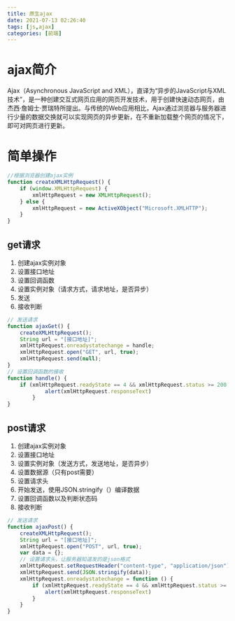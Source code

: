 ```yaml
---
title: 原生ajax
date: 2021-07-13 02:26:40
tags: [js,ajax]
categories: [前端]
---
```


# ajax简介
Ajax（Asynchronous JavaScript and XML），直译为“异步的JavaScript与XML技术”，是一种创建交互式网页应用的网页开发技术，用于创建快速动态网页，由杰西·詹姆士·贾瑞特所提出。与传统的Web应用相比，Ajax通过浏览器与服务器进行少量的数据交换就可以实现网页的异步更新，在不重新加载整个网页的情况下，即可对网页进行更新。


# 简单操作
```javascript
//根据浏览器创建ajax实例
function createXMLHttpRequest() {
    if (window.XMLHttpRequest) {
        xmlHttpRequest = new XMLHttpRequest();
    } else {
        xmlHttpRequest = new ActiveXObject("Microsoft.XMLHTTP");
    }
}
```
## get请求
1. 创建ajax实例对象
2. 设置接口地址
3. 设置回调函数
4. 设置实例对象（请求方式，请求地址，是否异步）
5. 发送
6. 接收判断
```javascript
// 发送请求
function ajaxGet() {
    createXMLHttpRequest();
    String url = "[接口地址]";
    xmlHttpRequest.onreadystatechange = handle;
    xmlHttpRequest.open("GET", url, true);
    xmlHttpRequest.send(null);
}
// 设置回调函数的接收
function handle() {
    if (xmlHttpRequest.readyState == 4 && xmlHttpRequest.status >= 200 && xmlHttpRequest < 300) {
            alert(xmlHttpRequest.responseText)
        }
}
```
## post请求
1. 创建ajax实例对象
2. 设置接口地址
3. 设置实例对象（发送方式，发送地址，是否异步）
4. 设置数据源（只有post需要）
5. 设置请求头
6. 开始发送，使用JSON.stringify（）编译数据
7. 设置回调函数以及判断状态码
8. 接收判断
```javascript
// 发送请求
function ajaxPost() {
    createXMLHttpRequest();
    String url = "[接口地址]";
    xmlHttpRequest.open("POST", url, true);
    var data = {};
    // 设置请求头，让服务器知道发的是json格式
    xmlHttpRequest.setRequestHeader("content-type", "application/json");
    xmlHttpRequest.send(JSON.stringify(data));
    xmlHttpRequest.onreadystatechange = function () {
        if (xmlHttpRequest.readyState == 4 && xmlHttpRequest.status >= 200 && xmlHttpRequest < 300) {
            alert(xmlHttpRequest.responseText)
        }
    }
}
```
